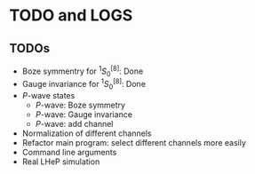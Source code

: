 # TODO and LOGS

## TODOs
 - Boze symmentry for ${}^1S_0^{[8]}$: Done
 - Gauge invariance for ${}^1S_0^{[8]}$: Done
 - $P$-wave states
 	-  $P$-wave: Boze symmetry
 	- $P$-wave: Gauge invariance
 	- $P$-wave: add channel
 - Normalization of different channels
 - Refactor main program: select different channels more easily
 - Command line arguments
 - Real LHeP simulation
